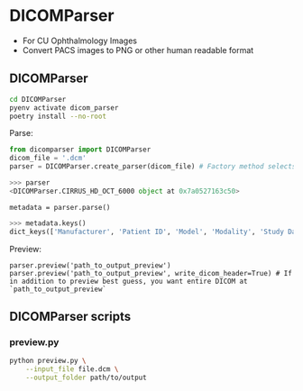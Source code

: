 # DICOMParser

* For CU Ophthalmology Images
* Convert PACS images to PNG or other human readable format

## DICOMParser
```bash
cd DICOMParser
pyenv activate dicom_parser
poetry install --no-root
```

Parse:
```python
from dicomparser import DICOMParser
dicom_file = '.dcm'
parser = DICOMParser.create_parser(dicom_file) # Factory method selects subclass
```
```python
>>> parser
<DICOMParser.CIRRUS_HD_OCT_6000 object at 0x7a0527163c50>
```
```
metadata = parser.parse()
```
```python
>>> metadata.keys()
dict_keys(['Manufacturer', 'Patient ID', 'Model', 'Modality', 'Study Date', 'SOP Class', 'SOP Class Description', 'SOP Instance', 'Series Description', 'png_pages'])
```

Preview:
```
parser.preview('path_to_output_preview')
parser.preview('path_to_output_preview', write_dicom_header=True) # If in addition to preview best guess, you want entire DICOM at `path_to_output_preview`
```

## DICOMParser scripts

### preview.py

```sh
python preview.py \
    --input_file file.dcm \
    --output_folder path/to/output

```